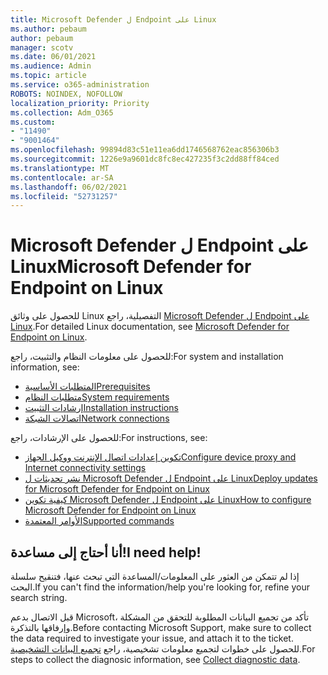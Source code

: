 ```yaml
---
title: Microsoft Defender ل Endpoint على Linux
ms.author: pebaum
author: pebaum
manager: scotv
ms.date: 06/01/2021
ms.audience: Admin
ms.topic: article
ms.service: o365-administration
ROBOTS: NOINDEX, NOFOLLOW
localization_priority: Priority
ms.collection: Adm_O365
ms.custom:
- "11490"
- "9001464"
ms.openlocfilehash: 99894d83c51e11ea6dd1746568762eac856306b3
ms.sourcegitcommit: 1226e9a9601dc8fc8ec427235f3c2dd88ff84ced
ms.translationtype: MT
ms.contentlocale: ar-SA
ms.lasthandoff: 06/02/2021
ms.locfileid: "52731257"
---
```

# <a name="microsoft-defender-for-endpoint-on-linux"></a><span data-ttu-id="fad25-102">Microsoft Defender ل Endpoint على Linux</span><span class="sxs-lookup"><span data-stu-id="fad25-102">Microsoft Defender for Endpoint on Linux</span></span>

<span data-ttu-id="fad25-103">للحصول على وثائق Linux التفصيلية، راجع [Microsoft Defender ل Endpoint على Linux](/microsoft-365/security/defender-endpoint/microsoft-defender-endpoint-linux).</span><span class="sxs-lookup"><span data-stu-id="fad25-103">For detailed Linux documentation, see [Microsoft Defender for Endpoint on Linux](/microsoft-365/security/defender-endpoint/microsoft-defender-endpoint-linux).</span></span>

<span data-ttu-id="fad25-104">للحصول على معلومات النظام والتثبيت، راجع:</span><span class="sxs-lookup"><span data-stu-id="fad25-104">For system and installation information, see:</span></span>

- [<span data-ttu-id="fad25-105">المتطلبات الأساسية</span><span class="sxs-lookup"><span data-stu-id="fad25-105">Prerequisites</span></span>](/microsoft-365/security/defender-endpoint/microsoft-defender-endpoint-linux#prerequisites)
- [<span data-ttu-id="fad25-106">متطلبات النظام</span><span class="sxs-lookup"><span data-stu-id="fad25-106">System requirements</span></span>](/microsoft-365/security/defender-endpoint/microsoft-defender-endpoint-linux#system-requirements)
- [<span data-ttu-id="fad25-107">إرشادات التثبيت</span><span class="sxs-lookup"><span data-stu-id="fad25-107">Installation instructions</span></span>](/microsoft-365/security/defender-endpoint/microsoft-defender-endpoint-linux#installation-instructions)
- [<span data-ttu-id="fad25-108">اتصالات الشبكة</span><span class="sxs-lookup"><span data-stu-id="fad25-108">Network connections</span></span>](/microsoft-365/security/defender-endpoint/microsoft-defender-endpoint-linux#network-connections)

<span data-ttu-id="fad25-109">للحصول على الإرشادات، راجع:</span><span class="sxs-lookup"><span data-stu-id="fad25-109">For instructions, see:</span></span>

- [<span data-ttu-id="fad25-110">تكوين إعدادات اتصال الإنترنت ووكيل الجهاز</span><span class="sxs-lookup"><span data-stu-id="fad25-110">Configure device proxy and Internet connectivity settings</span></span>](/microsoft-365/security/defender-endpoint/configure-proxy-internet#enable-access-to-microsoft-defender-atp-service-urls-in-the-proxy-server)
- [<span data-ttu-id="fad25-111">نشر تحديثات ل Microsoft Defender ل Endpoint على Linux</span><span class="sxs-lookup"><span data-stu-id="fad25-111">Deploy updates for Microsoft Defender for Endpoint on Linux</span></span>](/microsoft-365/security/defender-endpoint/linux-updates)
- [<span data-ttu-id="fad25-112">كيفية تكوين Microsoft Defender ل Endpoint على Linux</span><span class="sxs-lookup"><span data-stu-id="fad25-112">How to configure Microsoft Defender for Endpoint on Linux</span></span>](/microsoft-365/security/defender-endpoint/microsoft-defender-endpoint-linux#how-to-configure-microsoft-defender-for-endpoint-on-linux)
- [<span data-ttu-id="fad25-113">الأوامر المعتمدة</span><span class="sxs-lookup"><span data-stu-id="fad25-113">Supported commands</span></span>](/microsoft-365/security/defender-endpoint/linux-resources#supported-commands)

## <a name="i-need-help"></a><span data-ttu-id="fad25-114">أنا أحتاج إلى مساعدة!</span><span class="sxs-lookup"><span data-stu-id="fad25-114">I need help!</span></span>

<span data-ttu-id="fad25-115">إذا لم تتمكن من العثور على المعلومات/المساعدة التي تبحث عنها، فتنقيح سلسلة البحث.</span><span class="sxs-lookup"><span data-stu-id="fad25-115">If you can't find the information/help you're looking for, refine your search string.</span></span>

<span data-ttu-id="fad25-116">قبل الاتصال بدعم Microsoft، تأكد من تجميع البيانات المطلوبة للتحقق من المشكلة وإرفاقها بالتذكرة.</span><span class="sxs-lookup"><span data-stu-id="fad25-116">Before contacting Microsoft Support, make sure to collect the data required to investigate your issue, and attach it to the ticket.</span></span> <span data-ttu-id="fad25-117">للحصول على خطوات لتجميع معلومات تشخيصية، راجع [تجميع البيانات التشخيصية](/microsoft-365/security/defender-endpoint/linux-resources#collect-diagnostic-information).</span><span class="sxs-lookup"><span data-stu-id="fad25-117">For steps to collect the diagnosic information, see [Collect diagnostic data](/microsoft-365/security/defender-endpoint/linux-resources#collect-diagnostic-information).</span></span>